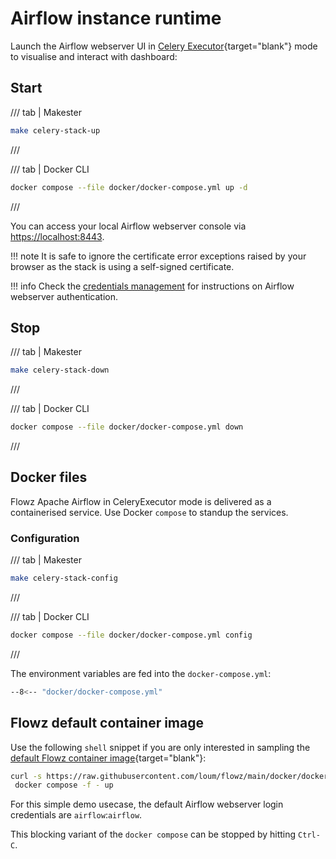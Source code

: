 # Airflow instance runtime

Launch the Airflow webserver UI in [Celery Executor](https://airflow.apache.org/docs/apache-airflow/stable/core-concepts/executor/celery.html){target="blank"} mode to visualise and interact with dashboard:

## Start

/// tab | Makester
``` sh
make celery-stack-up
```
///

/// tab | Docker CLI
``` sh
docker compose --file docker/docker-compose.yml up -d
```
///

You can access your local Airflow webserver console via [https://localhost:8443](http://localhost:8443).

!!! note
    It is safe to ignore the certificate error exceptions raised by your browser as the stack is using a self-signed certificate.

!!! info
    Check the [credentials management](../../operations/bootstrap/auth.md#remote-executor-credentials-management) for instructions on Airflow webserver authentication.

## Stop

/// tab | Makester
``` sh
make celery-stack-down
```
///

/// tab | Docker CLI
``` sh
docker compose --file docker/docker-compose.yml down
```
///

## Docker files

Flowz Apache Airflow in CeleryExecutor mode is delivered as a containerised service. Use Docker `compose` to standup the services.

### Configuration

/// tab | Makester
``` sh
make celery-stack-config
```
///

/// tab | Docker CLI
``` sh
docker compose --file docker/docker-compose.yml config
```
///


The environment variables are fed into the `docker-compose.yml`:
``` sh title="Apache Airflow CeleryExecutor Docker compose file."
--8<-- "docker/docker-compose.yml"
```

## Flowz default container image

Use the following `shell` snippet if you are only interested in sampling the [default Flowz container image](https://hub.docker.com/r/loum/flowz){target="blank"}:

``` sh
curl -s https://raw.githubusercontent.com/loum/flowz/main/docker/docker-compose.yml |\
 docker compose -f - up
```

For this simple demo usecase, the default Airflow webserver login credentials are `airflow`:`airflow`.

This blocking variant of the `docker compose` can be stopped by hitting `Ctrl-C`.
